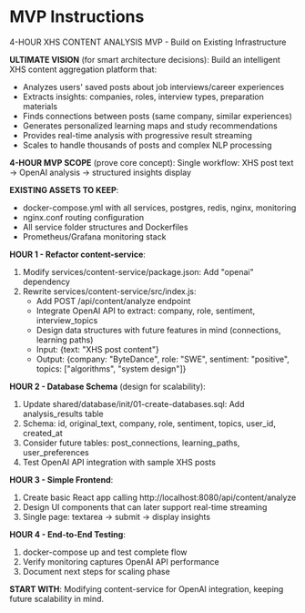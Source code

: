 # MVP Instructions
4-HOUR XHS CONTENT ANALYSIS MVP - Build on Existing Infrastructure

**ULTIMATE VISION** (for smart architecture decisions):
Build an intelligent XHS content aggregation platform that:
- Analyzes users' saved posts about job interviews/career experiences
- Extracts insights: companies, roles, interview types, preparation materials
- Finds connections between posts (same company, similar experiences) 
- Generates personalized learning maps and study recommendations
- Provides real-time analysis with progressive result streaming
- Scales to handle thousands of posts and complex NLP processing

**4-HOUR MVP SCOPE** (prove core concept):
Single workflow: XHS post text → OpenAI analysis → structured insights display

**EXISTING ASSETS TO KEEP**:
- docker-compose.yml with all services, postgres, redis, nginx, monitoring
- nginx.conf routing configuration  
- All service folder structures and Dockerfiles
- Prometheus/Grafana monitoring stack

**HOUR 1 - Refactor content-service**:
1. Modify services/content-service/package.json: Add "openai" dependency
2. Rewrite services/content-service/src/index.js:
   - Add POST /api/content/analyze endpoint
   - Integrate OpenAI API to extract: company, role, sentiment, interview_topics
   - Design data structures with future features in mind (connections, learning paths)
   - Input: {text: "XHS post content"}
   - Output: {company: "ByteDance", role: "SWE", sentiment: "positive", topics: ["algorithms", "system design"]}

**HOUR 2 - Database Schema** (design for scalability):
1. Update shared/database/init/01-create-databases.sql: Add analysis_results table
2. Schema: id, original_text, company, role, sentiment, topics, user_id, created_at
3. Consider future tables: post_connections, learning_paths, user_preferences
4. Test OpenAI API integration with sample XHS posts

**HOUR 3 - Simple Frontend**:
1. Create basic React app calling http://localhost:8080/api/content/analyze
2. Design UI components that can later support real-time streaming
3. Single page: textarea → submit → display insights

**HOUR 4 - End-to-End Testing**:
1. docker-compose up and test complete flow
2. Verify monitoring captures OpenAI API performance
3. Document next steps for scaling phase

**START WITH**: Modifying content-service for OpenAI integration, keeping future scalability in mind.